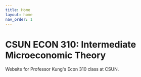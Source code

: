 ```yaml
---
title: Home
layout: home
nav_order: 1
---
```


# CSUN ECON 310: Intermediate Microeconomic Theory

Website for Professor Kung's Econ 310 class at CSUN.
